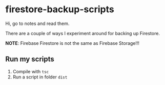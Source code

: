 # firestore-backup-scripts

Hi, go to notes and read them.

There are a couple of ways I experiment around for backing up Firestore.

**NOTE**: Firebase Firestore is not the same as Firebase Storage!!!

## Run my scripts

1. Compile with `tsc`
2. Run a script in folder `dist`

